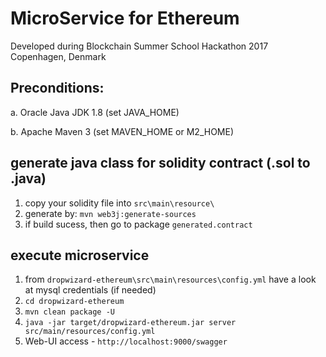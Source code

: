 # MicroService for Ethereum
 
Developed during Blockchain Summer School Hackathon 2017 Copenhagen, Denmark

## Preconditions:

a. Oracle Java JDK 1.8 (set JAVA_HOME) 

b. Apache Maven 3 (set MAVEN_HOME or M2_HOME)

## generate java class for solidity contract (.sol to .java)

1. copy your solidity file into `src\main\resource\`
2. generate by: `mvn web3j:generate-sources`
3. if build sucess, then go to package `generated.contract`

## execute microservice

1. from  `dropwizard-ethereum\src\main\resources\config.yml` have a look at mysql credentials (if needed)
2. `cd dropwizard-ethereum`
3. `mvn clean package -U`
4. `java -jar target/dropwizard-ethereum.jar server src/main/resources/config.yml`
5. Web-UI access - `http://localhost:9000/swagger`